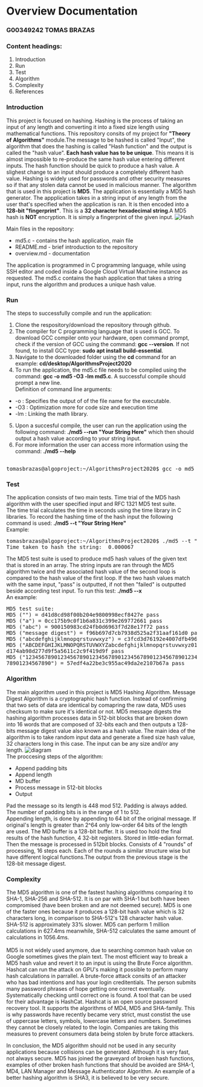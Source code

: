 
# Overview Documentation
### G00349242 TOMAS BRAZAS
### Content headings:
1. Introduction
2. Run
3. Test
4. Algorithm
5. Complexity
6. References
### Introduction
  This project is focused on hashing. Hashing is the process of taking an input of any length and converting it into a fixed size
length using mathematical functions. This repository consits of my project for **"Theory of Algorithms"** module.The message to be hashed is called "Input", the algorithm that does the hashing is called "Hash function" and the output is called the "hash value". **Each hash value has to be unique**. This means it is almost impossible to re-produce the same hash value entering different inputs. The hash function should be quick to produce a hash value. A slighest change to an input should produce a completely different hash value. Hashing is widely used for passwords and other security measures so if that any stolen data cannot be used in malicious manner. The algorithm that is used in this project is **MD5**. The application is essentially a MD5 hash generator.
The appplication takes in a string input of any length from the user that's specified when the application is ran. It is then encoded into a **128-bit "fingerprint"**. This is a **32 character hexadecimal string**.A MD5 hash is **NOT** encryption. It is simply a fingerprint of the given input. ![Hash](https://miro.medium.com/max/1400/1*aZh9gQlawdGcwSrCO0KOeA.png)

Main files in the repository:
* md5.c - contains the hash application, main file
* README.md - brief introduction to the repository
* overview.md - documentation

The application is programmed in C programming language, while using SSH editor and coded inside a Google Cloud Virtual Machine instance as requested. The md5.c contains the hash application that takes a string input, runs the algorithm and produces a unique hash value.

### Run
The steps to successfully compile and run the application: <br>
1. Clone the respository/download the repository through github.
2. The compiler for C programming language that is used is GCC. To download GCC compiler onto your hardware, open command prompt, check if the version of GCC using the command: **gcc --version**. If not found, to install GCC type: **sudo apt install build-essential**.
3. Navigate to the downloaded folder using the **cd** command for an example: **cd/desktop/AlgorithmsProject2020**
4. To run the application, the md5.c file needs to be compiled using the command: **gcc -o md5 -O3 -lm md5.c**. A successful compile should prompt a new line. <br>
Definition of command line arguments: 
* -o : Specifies the output of of the file name for the executable.
* -O3 : Optimization more for code size and execution time
* -lm : Linking the math library.
5. Upon a succesful compile, the user can run the application using the following command: **./md5 --run "Your String Here"** which then should output a hash value according to your string input.
6. For more information the user can access more information using the command: **./md5 --help**
<pre> 
tomasbrazas@algoproject:~/AlgorithmsProject2020$ gcc -o md5 -O3 -lm md5.c </pre>

### Test
The application consists of two main tests. Time trial of the MD5 hash algorithm with the user specified input and RFC 1321 MD5 test suite. <br>
The time trial calculates the time in seconds using the time library in C libraries. To record the hashing time of the hash input the following command is used: **./md5 --t "Your String Here"**<br>
Example:
<pre>
tomasbrazas@algoproject:~/AlgorithmsProject2020$ ./md5 --t "I am very fast"
Time taken to hash the string:  0.000067 </pre>

The MD5 test suite is used to produce md5 hash values of the given text that is stored in an array. The string inputs are ran through the MD5 algorithm twice and the associated hash value of the second loop is compared to the hash value of the first loop.
If the two hash values match with the same input, "pass" is outputted, if not then "failed" is outputted beside according test input. To run this test: **./md5 --x** <br>
An example:
<pre>
MD5 test suite:
MD5 ("") = d41d8cd98f00b204e9800998ecf8427e pass
MD5 ("a") = 0cc175b9c0f1b6a831c399e269772661 pass
MD5 ("abc") = 900150983cd24fb0d6963f7d28e17f72 pass
MD5 ("message digest") = f96b697d7cb7938d525a2f31aaf161d0 pass
MD5 ("abcdefghijklmnopqrstuvwxyz") = c3fcd3d76192e4007dfb496cca67e13b pass
MD5 ("ABCDEFGHIJKLMNOPQRSTUVWXYZabcdefghijklmnopqrstuvwxyz0123456789") =
d174ab98d277d9f5a5611c2c9f419d9f pass
MD5 ("123456789012345678901234567890123456789012345678901234567890123456 pass
78901234567890") = 57edf4a22be3c955ac49da2e2107b67a pass
</pre>

### Algorithm
The main algorithm used in this project is MD5 Hashing Algorithm. Message Digest Algorithm is a cryptographic hash function.
Instead of confirming that two sets of data are identical by comapring the raw data, MD5 uses checksum to make sure it's identical or not. MD5 message digests the hashing algorithm processes data in 512-bit blocks that are broken down into 16 words that are composed of 32-bits each and then outputs a 128-bits message digest value also known as a hash value. The main idea of the algorithm is to take random input data and generate a fixed size hash value, 32 characters long in this case. The input can be any size and/or any length. ![diagram](https://player.slideplayer.com/33/8199039/data/images/img3.jpg)<br>
The proccesing steps of the algorithm: 
* Append padding bits
* Append length
* MD buffer
* Process message in 512-bit blocks
* Output

Pad the message so its length is 448 mod 512. Padding is always added. The number of padding bits is in the range of 1 to 512.<br>
Appending length, is done by appending to 64 bit of the original message. If original's length is greater than 2^64 only low-order 64 bits of the length are used. The MD buffer is a 128-bit buffer. It is used too hold the final results of the hash function, 4 32-bit registers. Stored in little-edian format. Then the message is processed in 512bit blocks. Consists of 4 "rounds" of processing, 16 steps each. Each of the rounds a similar structure wise but have different logical functions.The output from the previous stage is the 128-bit message digest.

### Complexity
The MD5 algorithm is one of the fastest hashing algorithms comparing it to SHA-1, SHA-256 and SHA-512. It is on par with SHA-1 but both have been compromised (have been broken and are not deemed secure). MD5 is one of the faster ones because it produces a 128-bit hash value which is 32 characters long, in comparison to SHA-512's 128 character hash value. SHA-512 is approximately 33% slower. MD5 can perform 1 million calculations in 627.4ms meanwhile, SHA-512 calculates the same amount of calculations in 1056.4ms.<br>
<br>
MD5 is not widely used anymore, due to searching common hash value on Google sometimes gives the plain text. The most efficient way to break a MD5 hash value and revert it to an input is using the Brute Force algorithm. Hashcat can run the attack on GPU's making it possible to perform many hash calculations in parrallel. A brute-force attack consits of an attacker who has bad intentions and has your login creditentials. The person submits many password phrases of hope getting one correct eventually. Systematically checking until correct one is found. A tool that can be used for their advantage is HashCat. Hashcat is an open source password recovery tool. It supports the algorithms of MD4, MD5 and SHA-family. This is why passwords have recently became very strict, must constist the use of uppercase letters, symbols, lowercase letters and numbers. Sometimes they cannot be closely related to the login. Companies are taking this measures to prevent consumers data being stolen by brute force attackers.
<br>

In conclusion, the MD5 algorithm should not be used in any security applications because collisions can be generated. Although it is very fast, not always secure. MD5 has joined the graveyard of broken hash functions, examples of other broken hash functions that should be avoided are SHA-1, MD4, LAN Manager and Message Authenticator Algorithm. An example of a better hashing algorithm is SHA3, it is believed to be very secure.
